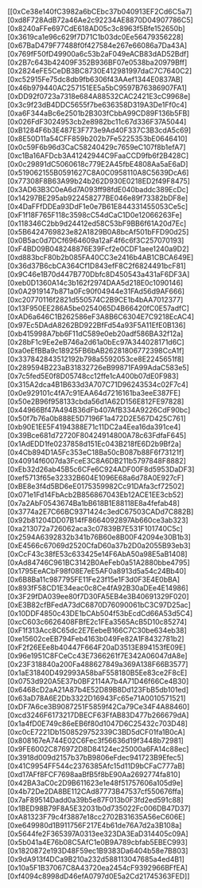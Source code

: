 [[0xCe38e140fC3982a6bCEbc37b040913EF2Cd6C5a7]
[0xd8F728AdB72a46Ae2c92234AE8870D04907786C5]
[0x8240aFFe697CdE618AD05c3c8963f5Bfe152650b]
[0x3619ca1e96c629f7D71C1b03dc0Ee56479356228]
[0x67BaD479F77488f0f427584e267e66086a7Da43A]
[0x769fF50fD49900a6c53b2aF049eACB83dAD52Bdf]
[0x2B7c643b42409F352B936BF07e0538ba20979Bff]
[0x2824eFE5CeDB3BC8730E412981997daC7C7640C2]
[0xc52915Fe75dc8db9fb6306f43AAef1344E0837AB]
[0x46b979440AC257151EE5a5bC9597B76386907FA1]
[0xDD92f0723a7318e684A88532CAC2421E3cC9968e]
[0x3c9f23dB4DDC5655f7be636358D319A3De1Ff0c4]
[0xa6F344aBc6e2501b2B303fCbbA99CD89F136b5FB]
[0x026FdF3024953cb2e8982bc11c67d336F37A5044]
[0xB1284F6b3E487E3F773e9Ad40F337C3B3cdA5c69]
[0x8E50D11a54CFF859b202b7Fe5225353bE0646410]
[0x0c59F6b96d3CaC58240429c7659eC107f8b1efA7]
[0xc1Ba16AFDcb3A41242944C9FaaCCD9fb6f2B428C]
[0x0c29891dC5060618c779E2A45fbE4808Aa5aE6aD]
[0x519062155B0591627C8A0C0958110A8C5639DcA6]
[0x77308F8B63A99b24b262D930E0218ED2f49F8475]
[0x3AD63B3C0eA6d7A093ff98fdE040baddc389EcDc]
[0x14297BE295ab922458277BE046e89f73382bDF8e]
[0x4DaFFfDDEa93DdF1e0e7B61E844331455053Ce5c]
[0xF1f18F765F118c3598cC54dCaC1D0e12066263Fe]
[0x118346C2bb9d24412ed58C53bF9BB6f61A20d7Ec]
[0x5B6424769823e82A1829B0A8bcAf501bFFD90d25]
[0x0B5ac0d7DCf6964609a12aF4f6c6f3C257070193]
[0xF4BD09B048248876E39Fcf2e0CDF1aee1240a9D2]
[0xd883bcF80b2b085FA40CC3e2416b4AB1CBCA649E]
[0x36d37B6cbCA364Cf1D843efF8C2f6824491bcF81]
[0x9C46e1B70d447B770Dbfc8D450543a431aF6DF3A]
[0xeb0D1360A14c3b162f2974DAA5d218E0c1090146]
[0x0A2919147b871a0Fc90f04944e31FAd56d9AF666]
[0xc20770116f2821d550574C2B9CE1b4bAA7012377]
[0x13F950EE286A5be0254065D4B66420fC0E57adfC]
[0xAD6a646C1B262586eF3A8B6C6304E7C9218EcAC4]
[0x97Ec5DAdA8262BD922BfFd54a93F5A11EfE0B136]
[0xb415998A7bb6F11dC589e0eb20adf586BA32f12a]
[0x28bF1c9Ee2eB746a2d61a0bEc97A344028171d6C]
[0xa0eEfBBa9c18925FB6bAB26281806772398CcA1f]
[0x337842843512192b798a5592053ce8E2245651f8]
[0x289594B223aB31832726eB99871FA99AdaC583e5]
[0x7c5fed5E0f8D05748cc12ffe1cA400b07dE0F983]
[0x315A2dca4B1B633d3A707C71D96243534c02F7c4]
[0x0e929101c4fA7c91EAA64d7216161ba3eeE387FE]
[0x50e2B96f958133cbda56d1A62D156E812FE97828]
[0x44966Bf47A494B36dFb407AfB334A9226CdF90bc]
[0x50f7b76a0b888E5D7196F1a472D2E567D425C761]
[0xb90E1EE5F4194388E71c11DC2a4Eea16da391ce4]
[0x39Bce681d72720F80424914800A78c63FdfaF645]
[0x1AdEDD1fe0237858d151Ec043B218fE6D2b9Bf2a]
[0x4Cb894D1A5Fc353eC18Ba50cB087b88F6f73121f]
[0x40914f6007da3FceE3C8A6DB211b5797848F8882]
[0xEb32d26ab45B5c6CFe6C924ADF00F8d5953DaDF3]
[0xef5713f65e32332B604E1096E68a6d78A0E927cF]
[0xBE8e3f4d5BD6eE0175359982Cc91DAfa3cf72502]
[0x071e1Fd14FbAcb2B856867043Eb12ACE1EE3cb52]
[0x7a2AbF0543674Ba1bB618B1E88118E8a4fefab48]
[0x3774a2E7C66BC9371424c3edC67503CADd7C882B]
[0x92b81204DD07B14fF8664092897Ab660ce3ab323]
[0xa213072a726062aca3c07839B7E531F101740C5c]
[0x2594A6392832b341b76B60e8B00F42094e30B1b3]
[0xE4566c67069d2520CfaD60a37b2D0a2055B93eb3]
[0xCcF43c38fE53c633425e14F6AbA50a98E5aB1408]
[0xAd84746C961BC3142B0AeFeb0a51A2880bbe4795]
[0x1795EeACbF98f08E7eE5AF0a8913d5a54c24Bb40]
[0x6B8Ba11c987795FE11Fe23f15e1F3d0F3E4E0bBA]
[0x893fF58CD1E34eac0c8Ce4fA92B30aDEe4E14986]
[0x3F29fDA039ee80f7D30FA5EB4e3B40691329F020]
[0xE3B82cfBFedA73dC6870D76090061bC3C97D25ac]
[0x10DDF4850c43DE1bCAb504f53bEcdCd66A53d5C4]
[0xcC603c6626408FBfE2c1FEa3565AcB5D10c85274]
[0xF1f313Acc8C65dc2E7EebeB166C7C30be634eb38]
[0xe15602ceEB794Feb4163b049Fe82A1F8432781b2]
[0xF2f26EEe8b40447F664F20aD3513E894153fE09E]
[0x96e1951C8FCeCc43E7366261f7E342A06047dA8e]
[0x23F318840a200Fa488627849a369A138F66B3577]
[0x1aE31840D492993A58baF558180B5Ee83ce2F8cE]
[0x0753d920A5E37b0BF2114A7b4A71D46f66Ce4B30]
[0x6468cD2aA21A87b4E52D89B8Dd123FbB5db101ed]
[0x63aD78A6E2Db3322D16943Fc65e71A0010571521]
[0xDF7A6ce3B9087251F5859f42Ca79Ce34F4A88460]
[0xcd3246F6173217DBECF63FfAB83D477b266679dA]
[0x1a4fD0E749c86eEB6f80d1047D6C25432c703D48]
[0xc0cE7221Db1508529752339C3BD5dCF01fa1B0cA]
[0x808167eA744E02C6Fec3f56636d19f3448b72981]
[0x9FE6002C876972D8D84124ec25000a6FA14c88ec]
[0x3918d009d2157b37bB9806eFdec941723B9Efec5]
[0x41C9954FF544c2376385Afc15d11D9bCFaC777aB]
[0xd17AFf8FCF7698aaBfB5f8bE90Aa2692774fa810]
[0x42BA3aC0c2D9B611623e1e48f51757606a105d9e]
[0x4b72De2DA8BE112CAd87773B47537cf550676ffa]
[0x7aF89514Dadd0a39b5e87F013b0F3fd2ed591c88]
[0x1BED98B79F8A5E32031b0d735022Fc006DB47D37]
[0xA81323F79c4f3887e18cc2702B31635A56eC606E]
[0xe649980d1B911756F217E4b61de76A7d2a3B108a]
[0x5644fe2F365397A0313ee323DA3EaD314405c09A]
[0x5b041a4E76b08C5AfC1e0B9A789cbfab5EBEC993]
[0x1820872e193D48F59ec1B9383Da6404b58e7B803]
[0x9dA913f4DCa9B210a232d588113047685a4ed4B1]
[0x10a5F1B37067C8A43720ea2454cF9392966BFfEA]
[0xf4094c8998dD46efA0797d0E5a2Cd21745363FED]]
